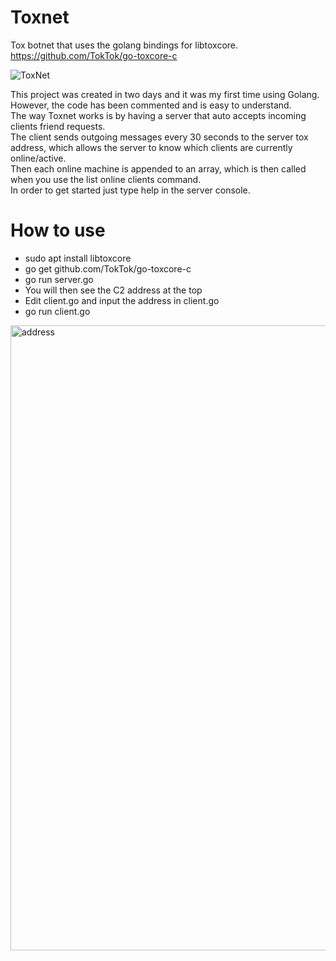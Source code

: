 # Toxnet

Tox botnet that uses the golang bindings for libtoxcore.  
https://github.com/TokTok/go-toxcore-c

![ToxNet](https://i.imgur.com/eoDjqMb.png?raw=true)


This project was created in two days and it was my first time using Golang.  
However, the code has been commented and is easy to understand.  
The way Toxnet works is by having a server that auto accepts incoming clients friend requests.  
The client sends outgoing messages every 30 seconds to the server tox address, which allows the server to know which clients are currently online/active.  
Then each online machine is appended to an array, which is then called when you use the list online clients command.  
In order to get started just type help in the server console.

How to use
==========
* sudo apt install libtoxcore
* go get github.com/TokTok/go-toxcore-c
* go run server.go
* You will then see the C2 address at the top
* Edit client.go and input the address in client.go
* go run client.go
<img src="https://i.imgur.com/M4rURRO.png" alt="address" width="1000" height="auto">
